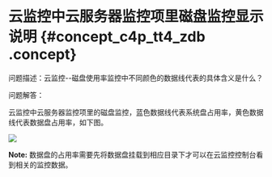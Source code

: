 # 云监控中云服务器监控项里磁盘监控显示说明 {#concept_c4p_tt4_zdb .concept}

问题描述：云监控--磁盘使用率监控中不同颜色的数据线代表的具体含义是什么？

问题解答：

云监控中云服务器监控项里的磁盘监控，蓝色数据线代表系统盘占用率，黄色数据线代表数据盘占用率，如下图。

![](http://static-aliyun-doc.oss-cn-hangzhou.aliyuncs.com/assets/img/6292/5126_zh-CN.png)

**Note:** 数据盘的占用率需要先将数据盘挂载到相应目录下才可以在云监控控制台看到相关的监控数据。

